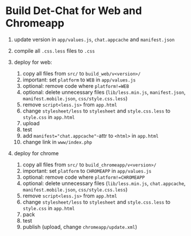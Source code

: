 Build Det-Chat for Web and Chromeapp
====================================

1. update version in `app/values.js`, `chat.appcache` and `manifest.json`
2. compile all `.css.less` files to `.css`

3. deploy for web:
     1. copy all files from `src/` to `build_web/v<version>/`
     2. important: set `platform` to `WEB` in `app/values.js`
     3. optional: remove code where `platform!=WEB`
     4. optional: delete unnecessary files (`lib/less.min.js`, `manifest.json`, `manifest.mobile.json`, `css/style.css.less`)
     5. remove `script<less.js>` from `app.html`
     6. change `stylesheet/less` to `stylesheet` and `style.css.less` to `style.css` in `app.html`
     7. upload
     8. test
     9. add `manifest="chat.appcache"`-attr to `<html>` in `app.html`
    10. change link in `www/index.php`

4. deploy for chrome
    1. copy all files from `src/` to `build_chromeapp/v<version>/`
    2. important: set `platform` to `CHROMEAPP` in `app/values.js`
    3. optional: remove code where `platform!=CHROMEAPP`
    4. optional: delete unnecessary files (`lib/less.min.js`, `chat.appcache`, `manifest.mobile.json`, `css/style.css.less`)
    5. remove `script<less.js>` from `app.html`
    6. change `stylesheet/less` to `stylesheet` and `style.css.less` to `style.css` in `app.html`
    7. pack
    8. test
    9. publish (upload, change `chromeapp/update.xml`)
